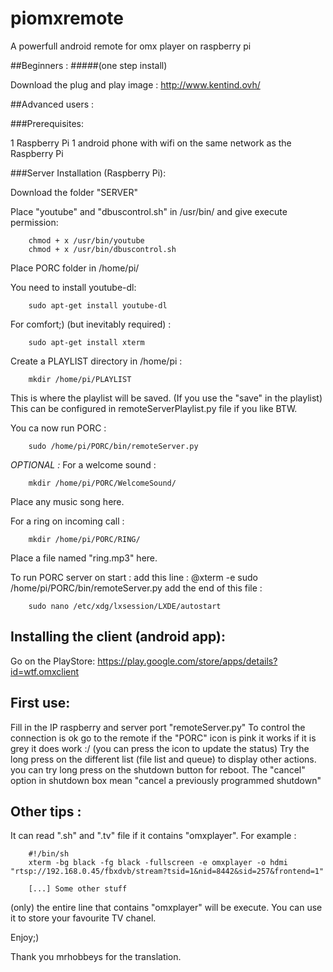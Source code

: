 piomxremote
===========

A powerfull android remote for omx player on raspberry pi

##Beginners :
#####(one step install) 


Download the plug and play image : http://www.kentind.ovh/


##Advanced users :

###Prerequisites:

1 Raspberry Pi
1 android phone with wifi on the same network as the Raspberry Pi

###Server Installation (Raspberry Pi):

Download the folder "SERVER"

Place "youtube" and "dbuscontrol.sh" in /usr/bin/ and give execute permission:
```
    chmod + x /usr/bin/youtube
    chmod + x /usr/bin/dbuscontrol.sh
```

Place PORC folder in /home/pi/ 

You need to install youtube-dl:
```
    sudo apt-get install youtube-dl
```
For comfort;) (but inevitably required) :
```
    sudo apt-get install xterm
```
Create a PLAYLIST directory in /home/pi :
```
    mkdir /home/pi/PLAYLIST
```
This is where the playlist will be saved. (If you use the "save" in the playlist) This can be configured in remoteServerPlaylist.py file if you like BTW.

You ca now run PORC :
```
    sudo /home/pi/PORC/bin/remoteServer.py
```

*OPTIONAL :*
For a welcome sound :
```
    mkdir /home/pi/PORC/WelcomeSound/
```
Place any music song here.

For a ring on incoming call :
```
    mkdir /home/pi/PORC/RING/
```
Place a file named "ring.mp3" here.

To run PORC server on start :
add this line : 
    @xterm -e sudo /home/pi/PORC/bin/remoteServer.py
add the end of this file :
```
    sudo nano /etc/xdg/lxsession/LXDE/autostart
```


Installing the client (android app):
------------------------------------

Go on the PlayStore: https://play.google.com/store/apps/details?id=wtf.omxclient

First use:
----------
Fill in the IP raspberry and server port "remoteServer.py" To control the connection is ok go to the remote if the "PORC" icon is pink it works if it is grey it does work :/ (you can press the icon to update the status) Try the long press on the different list (file list and queue) to display other actions.
you can try long press on the shutdown button for reboot.
The "cancel" option in shutdown box mean "cancel a previously programmed shutdown"  

Other tips :
----------
It can read ".sh" and ".tv" file if it contains "omxplayer".
For example :
```
    #!/bin/sh 
    xterm -bg black -fg black -fullscreen -e omxplayer -o hdmi "rtsp://192.168.0.45/fbxdvb/stream?tsid=1&nid=8442&sid=257&frontend=1"
    
    [...] Some other stuff
```
(only) the entire line that contains "omxplayer" will be execute.
You can use it to store your favourite TV chanel. 
				
Enjoy;)

Thank you mrhobbeys for the translation.
